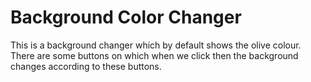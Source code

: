 # Background Color Changer

This is a background changer which by default shows the olive colour.
There are some buttons on which when we click then the background changes according to these buttons.
